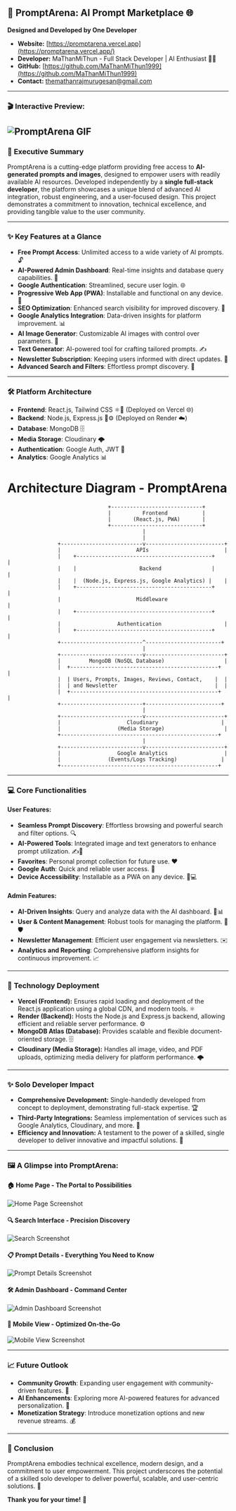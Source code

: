 ## 🚀 **PromptArena: AI Prompt Marketplace** 🌐

**Designed and Developed by One Developer**

*   **Website:** [https://promptarena.vercel.app](https://promptarena.vercel.app/)
*   **Developer:** MaThanMiThun - Full Stack Developer | AI Enthusiast 🧙‍♂️
*   **GitHub:** [https://github.com/MaThanMiThun1999](https://github.com/MaThanMiThun1999)
*   **Contact:** [themathanrajmurugesan@gmail.com](mailto:themathanrajmurugesan@gmail.com)
---

### 🎬 **Interactive Preview:**
![PromptArena GIF](https://mathanmithun.neocities.org/PromptArena/promptarena-git-low.gif)  
---

### 🎯 **Executive Summary**

PromptArena is a cutting-edge platform providing free access to **AI-generated prompts and images**, designed to empower users with readily available AI resources. Developed independently by a **single full-stack developer**, the platform showcases a unique blend of advanced AI integration, robust engineering, and a user-focused design. This project demonstrates a commitment to innovation, technical excellence, and providing tangible value to the user community.

---

### ✨ **Key Features at a Glance**

*   **Free Prompt Access**: Unlimited access to a wide variety of AI prompts. 🔓
*   **AI-Powered Admin Dashboard**: Real-time insights and database query capabilities. 🧠
*   **Google Authentication**: Streamlined, secure user login. 🌐
*   **Progressive Web App (PWA)**: Installable and functional on any device. 📱
*   **SEO Optimization**: Enhanced search visibility for improved discovery. 🌟
*   **Google Analytics Integration**: Data-driven insights for platform improvement. 📊
*   **AI Image Generator**: Customizable AI images with control over parameters. 🎨
*   **Text Generator**: AI-powered tool for crafting tailored prompts. ✍️
*   **Newsletter Subscription**: Keeping users informed with direct updates. 📩
*   **Advanced Search and Filters**: Effortless prompt discovery. 🔎

---

### 🛠️ **Platform Architecture**

*   **Frontend**: React.js, Tailwind CSS ⚛️🎨 (Deployed on Vercel 🌐)
*   **Backend**: Node.js, Express.js 🚀⚙️ (Deployed on Render ☁️)
*   **Database**: MongoDB 🗄️
*   **Media Storage**: Cloudinary 🌩️
*   **Authentication**: Google Auth, JWT 🔐
*   **Analytics**: Google Analytics 📊

# Architecture Diagram - PromptArena

                                    +-----------------------------+
                                    |          Frontend           |
                                    |       (React.js, PWA)       |
                                    +-----------------------------+
                                               |
                                               |
                    +--------------------------v-------------------------+
                    |                        APIs                        |
                    |    +-------------------------------------------+    |
                    |    |                    Backend                |    |
                    |    |  (Node.js, Express.js, Google Analytics) |    |
                    |    +-------------------------------------------+    |
                    |                        Middleware                   |
                    |    +-------------------------------------------+    |
                    |                  Authentication                    |
                    |    +-------------------------------------------+    |
                    +--------------------------^------------------------+
                                               |
                    +--------------------------v-------------------------+
                    |         MongoDB (NoSQL Database)                   |
                    |  +-----------------------------------------------+  |
                    |  | Users, Prompts, Images, Reviews, Contact,    |  |
                    |  | and Newsletter                               |  |
                    |  +-----------------------------------------------+  |
                    +--------------------------+------------------------+
                                               |
                    +--------------------------v-------------------------+
                    |                     Cloudinary                    |
                    |                  (Media Storage)                   |
                    +--------------------------------------------------+
                                               |
                    +--------------------------v-------------------------+
                    |                  Google Analytics                  |
                    |               (Events/Logs Tracking)              |
                    +--------------------------------------------------+


---

### 💻 **Core Functionalities**

#### **User Features**:

*   **Seamless Prompt Discovery**: Effortless browsing and powerful search and filter options. 🔍
*   **AI-Powered Tools**: Integrated image and text generators to enhance prompt utilization. ✍️🎨
*   **Favorites**: Personal prompt collection for future use. ❤️
*   **Google Auth**: Quick and reliable user access. 🔑
*   **Device Accessibility**: Installable as a PWA on any device. 📱💻

#### **Admin Features**:

*   **AI-Driven Insights**: Query and analyze data with the AI dashboard. 🤖📊
*   **User & Content Management**: Robust tools for managing the platform. 👤🛡️
*   **Newsletter Management**: Efficient user engagement via newsletters. ✉️
*   **Analytics and Reporting**: Comprehensive platform insights for continuous improvement. 📈

---

### 🚀 **Technology Deployment**

*   **Vercel (Frontend):** Ensures rapid loading and deployment of the React.js application using a global CDN, and modern tools. ⚛️
*   **Render (Backend):** Hosts the Node.js and Express.js backend, allowing efficient and reliable server performance. ⚙️
*   **MongoDB Atlas (Database):** Provides scalable and flexible document-oriented storage. 🗄️
*   **Cloudinary (Media Storage):** Handles all image, video, and PDF uploads, optimizing media delivery for platform performance. 🌩️

---

### ✨ **Solo Developer Impact**

*   **Comprehensive Development:** Single-handedly developed from concept to deployment, demonstrating full-stack expertise. 🏆
*   **Third-Party Integrations:** Seamless implementation of services such as Google Analytics, Cloudinary, and more. 💪
*   **Efficiency and Innovation:** A testament to the power of a skilled, single developer to deliver innovative and impactful solutions. 🚀

---

### 🖼️ **A Glimpse into PromptArena:**

#### 🏠 **Home Page - The Portal to Possibilities**
![Home Page Screenshot](https://mathanmithun.neocities.org/PromptArena/promptarena-home.webp "Home Page")

#### 🔍 **Search Interface - Precision Discovery**
![Search Screenshot](https://mathanmithun.neocities.org/PromptArena/promptarena-explore.webp "Search Interface")

#### 📋 **Prompt Details - Everything You Need to Know**
![Prompt Details Screenshot](https://mathanmithun.neocities.org/PromptArena/promptarena-prompt-details-2.webp "Prompt Details")

#### 🛠️ **Admin Dashboard - Command Center**
![Admin Dashboard Screenshot](https://mathanmithun.neocities.org/PromptArena/promptarena-admin.webp "Admin Dashboard")

#### 📱 **Mobile View - Optimized On-the-Go**
![Mobile View Screenshot](https://mathanmithun.neocities.org/PromptArena/promptarena-mobile.webp "Mobile View")

---

### 📈 **Future Outlook**

*   **Community Growth**: Expanding user engagement with community-driven features. 💬
*   **AI Enhancements**: Exploring more AI-powered features for advanced personalization. 🤖
*   **Monetization Strategy**: Introduce monetization options and new revenue streams. 💰

---

### 🌟 **Conclusion**

PromptArena embodies technical excellence, modern design, and a commitment to user empowerment. This project underscores the potential of a skilled solo developer to deliver powerful, scalable, and user-centric solutions. 🎉

**Thank you for your time!** 🚀
